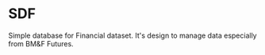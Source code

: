 SDF
===========
Simple database for Financial dataset.
It's design to manage data especially from BM&F Futures.

